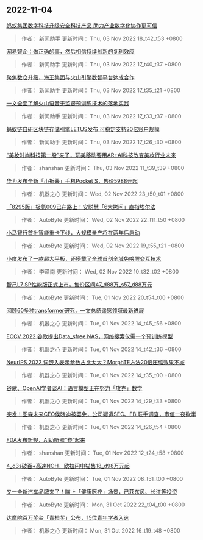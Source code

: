
## 2022-11-04

 [蚂蚁集团数字科技升级安全科技产品 助力产业数字化协作更可信](https://www.jiqizhixin.com/articles/2022-11-03-6)

> 作者： 新闻助手  更新时间： Thu, 03 Nov 2022 18_t42_t53 +0800

 [网易智企：做正确的事，然后相信持续创新的复利效应](https://www.jiqizhixin.com/articles/2022-11-03-5)

> 作者： 新闻助手  更新时间： Thu, 03 Nov 2022 17_t40_t37 +0800

 [聚焦数仓升级，海王集团与火山引擎数智平台达成合作](https://www.jiqizhixin.com/articles/2022-11-03-4)

> 作者： 新闻助手  更新时间： Thu, 03 Nov 2022 17_t35_t21 +0800

 [一文全面了解火山语音无监督预训练技术的落地实践](https://www.jiqizhixin.com/articles/2022-11-03-3)

> 作者： 新闻助手  更新时间： Thu, 03 Nov 2022 17_t33_t37 +0800

 [蚂蚁链自研区块链存储引擎LETUS发布 可稳定支持20亿账户规模](https://www.jiqizhixin.com/articles/2022-11-03-2)

> 作者： 新闻助手  更新时间： Thu, 03 Nov 2022 17_t26_t30 +0800

 [“美妆时尚科技第一股”来了，玩美移动要用AR+AI科技改变美妆行业未来](https://www.jiqizhixin.com/articles/2022-11-03)

> 作者： shanshan  更新时间： Thu, 03 Nov 2022 11_t39_t39 +0800

 [华为发布全新「小折叠」手机Pocket S，售价5988元起](https://www.jiqizhixin.com/articles/2022-11-02-9)

> 作者： 机器之心  更新时间： Wed, 02 Nov 2022 23_t50_t01 +0800

 [「8295版」极氪009已在路上！安聪慧「6大拷问」直指埃尔法](https://www.jiqizhixin.com/articles/2022-11-02-7)

> 作者： AutoByte  更新时间： Wed, 02 Nov 2022 22_t11_t50 +0800

 [小马智行首批智能重卡下线，大规模量产将在两年后启动](https://www.jiqizhixin.com/articles/2022-11-02-3)

> 作者： AutoByte  更新时间： Wed, 02 Nov 2022 19_t55_t21 +0800

 [小度发布了一款超大平板，还搭载了全球首创全域免唤醒交互技术](https://www.jiqizhixin.com/articles/2022-11-02)

> 作者： 李泽南  更新时间： Wed, 02 Nov 2022 10_t32_t02 +0800

 [智己L7 SP性能版正式上市，售价区间47_d88万_s57_d88万元](https://www.jiqizhixin.com/articles/2022-11-01-9)

> 作者： AutoByte  更新时间： Tue, 01 Nov 2022 20_t54_t00 +0800

 [回顾60多种transformer研究，一文总结遥感领域最新进展](https://www.jiqizhixin.com/articles/2022-11-01-7)

> 作者： 机器之心  更新时间： Tue, 01 Nov 2022 14_t45_t56 +0800

 [ECCV 2022   谷歌提出Data_sfree NAS，网络搜索仅需一个预训练模型](https://www.jiqizhixin.com/articles/2022-11-01-6)

> 作者： 机器之心  更新时间： Tue, 01 Nov 2022 14_t42_t36 +0800

 [NeurIPS 2022   词嵌入表示参数占比太大？MorphTE方法20倍压缩效果不减](https://www.jiqizhixin.com/articles/2022-11-01-5)

> 作者： 机器之心  更新时间： Tue, 01 Nov 2022 14_t35_t00 +0800

 [谷歌、OpenAI学者谈AI：语言模型正在努力「攻克」数学](https://www.jiqizhixin.com/articles/2022-11-01-4)

> 作者： 机器之心  更新时间： Tue, 01 Nov 2022 14_t29_t33 +0800

 [突发！图森未来CEO侯晓迪被罢免，公司疑遭SEC、FBI联手调查，市值一夜砍半](https://www.jiqizhixin.com/articles/2022-11-01-3)

> 作者： 机器之心  更新时间： Tue, 01 Nov 2022 14_t26_t54 +0800

 [FDA发布新规，AI助听器“卷”起来](https://www.jiqizhixin.com/articles/2022-11-01-2)

> 作者： shanshan  更新时间： Tue, 01 Nov 2022 12_t24_t58 +0800

 [4_d3s破百+高速NOH，欧拉闪电猫售18_d98万元起](https://www.jiqizhixin.com/articles/2022-11-01)

> 作者： AutoByte  更新时间： Tue, 01 Nov 2022 08_t51_t00 +0800

 [又一全新汽车品牌来了！瞄上「健康医疗」场景，已获东风、长江等投资](https://www.jiqizhixin.com/articles/2022-11-02-6)

> 作者： AutoByte  更新时间： Mon, 31 Oct 2022 22_t04_t00 +0800

 [达摩院百万奖金「青橙奖」公布，15位青年学者入选](https://www.jiqizhixin.com/articles/2022-10-31-4)

> 作者： 机器之心  更新时间： Mon, 31 Oct 2022 16_t19_t48 +0800
